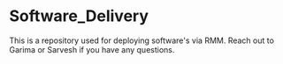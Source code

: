 # Software_Delivery
This is a repository used for deploying software's via RMM. Reach out to Garima or Sarvesh if you have any questions.
